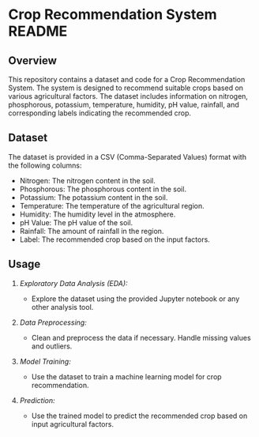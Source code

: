 # Crop Recommendation System README

## Overview

This repository contains a dataset and code for a Crop Recommendation System. The system is designed to recommend suitable crops based on various agricultural factors. The dataset includes information on nitrogen, phosphorous, potassium, temperature, humidity, pH value, rainfall, and corresponding labels indicating the recommended crop.

## Dataset

The dataset is provided in a CSV (Comma-Separated Values) format with the following columns:

- Nitrogen: The nitrogen content in the soil.
- Phosphorous: The phosphorous content in the soil.
- Potassium: The potassium content in the soil.
- Temperature: The temperature of the agricultural region.
- Humidity: The humidity level in the atmosphere.
- pH Value: The pH value of the soil.
- Rainfall: The amount of rainfall in the region.
- Label: The recommended crop based on the input factors.



## Usage

1. *Exploratory Data Analysis (EDA):*
   - Explore the dataset using the provided Jupyter notebook or any other analysis tool.

2. *Data Preprocessing:*
   - Clean and preprocess the data if necessary. Handle missing values and outliers.

3. *Model Training:*
   - Use the dataset to train a machine learning model for crop recommendation.

4. *Prediction:*
   - Use the trained model to predict the recommended crop based on input agricultural factors.
